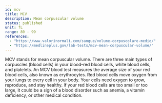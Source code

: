 ```yaml
---
id: mcv
title: MCV
description: Mean corpuscular volume
status: published
unit: fL
range: 80 - 99
references:
  - "https://www.valorinormali.com/sangue/volume-corpuscolare-medio/"
  - "https://medlineplus.gov/lab-tests/mcv-mean-corpuscular-volume/"
---
```


MCV stands for mean corpuscular volume. There are three main types of corpuscles (blood cells) in your blood–red blood cells, white blood cells, and platelets. An MCV blood test measures the average size of your red blood cells, also known as erythrocytes. Red blood cells move oxygen from your lungs to every cell in your body. Your cells need oxygen to grow, reproduce, and stay healthy. If your red blood cells are too small or too large, it could be a sign of a blood disorder such as anemia, a vitamin deficiency, or other medical condition.
